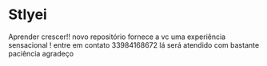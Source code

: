 # Stlyei
Aprender crescer!! novo repositório fornece a vc uma experiência sensacional !
entre em contato 33984168672 lá será atendido com bastante paciência
agradeço
